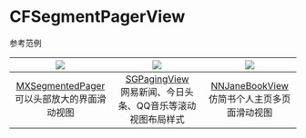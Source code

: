 # CFSegmentPagerView







参考范例

|![](https://github.com/CooFree/CFKit/blob/master/pics/study3.gif)|![](https://raw.githubusercontent.com/kingsic/SGPagingView/master/Gif/sorgle.gif)|![](https://github.com/liuzhongning/NNJaneBookView/blob/master/GIF/jianshu.gif)|
|:--:|:--:|:--:|
|[MXSegmentedPager](https://github.com/maxep/MXSegmentedPager)<br>可以头部放大的界面滑动视图|[SGPagingView](https://raw.githubusercontent.com/kingsic/SGPagingView)<br>网易新闻、今日头条、QQ音乐等滚动视图布局样式|[NNJaneBookView](https://github.com/liuzhongning/NNJaneBookView)<br>仿简书个人主页多页面滑动视图|
